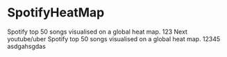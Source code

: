 # SpotifyHeatMap

Spotify top 50 songs visualised on a global heat map. 123
Next youtube/uber
Spotify top 50 songs visualised on a global heat map. 12345 asdgahsgdas

